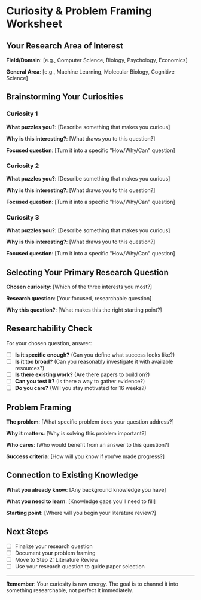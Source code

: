 # Curiosity & Problem Framing Worksheet

## Your Research Area of Interest

**Field/Domain**: [e.g., Computer Science, Biology, Psychology, Economics]

**General Area**: [e.g., Machine Learning, Molecular Biology, Cognitive Science]

## Brainstorming Your Curiosities

### Curiosity 1
**What puzzles you?**: [Describe something that makes you curious]

**Why is this interesting?**: [What draws you to this question?]

**Focused question**: [Turn it into a specific "How/Why/Can" question]

### Curiosity 2
**What puzzles you?**: [Describe something that makes you curious]

**Why is this interesting?**: [What draws you to this question?]

**Focused question**: [Turn it into a specific "How/Why/Can" question]

### Curiosity 3
**What puzzles you?**: [Describe something that makes you curious]

**Why is this interesting?**: [What draws you to this question?]

**Focused question**: [Turn it into a specific "How/Why/Can" question]

## Selecting Your Primary Research Question

**Chosen curiosity**: [Which of the three interests you most?]

**Research question**: [Your focused, researchable question]

**Why this question?**: [What makes this the right starting point?]

## Researchability Check

For your chosen question, answer:

- [ ] **Is it specific enough?** (Can you define what success looks like?)
- [ ] **Is it too broad?** (Can you reasonably investigate it with available resources?)
- [ ] **Is there existing work?** (Are there papers to build on?)
- [ ] **Can you test it?** (Is there a way to gather evidence?)
- [ ] **Do you care?** (Will you stay motivated for 16 weeks?)

## Problem Framing

**The problem**: [What specific problem does your question address?]

**Why it matters**: [Why is solving this problem important?]

**Who cares**: [Who would benefit from an answer to this question?]

**Success criteria**: [How will you know if you've made progress?]

## Connection to Existing Knowledge

**What you already know**: [Any background knowledge you have]

**What you need to learn**: [Knowledge gaps you'll need to fill]

**Starting point**: [Where will you begin your literature review?]

## Next Steps

- [ ] Finalize your research question
- [ ] Document your problem framing
- [ ] Move to Step 2: Literature Review
- [ ] Use your research question to guide paper selection

---

**Remember**: Your curiosity is raw energy. The goal is to channel it into something researchable, not perfect it immediately.
